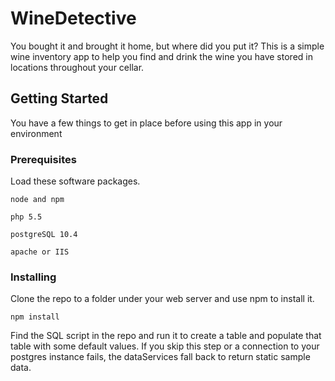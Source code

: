 # WineDetective
You bought it and brought it home, but where did you put it?  This is a simple wine inventory app to help you find and drink the wine you have stored in locations throughout your cellar.

## Getting Started

You have a few things to get in place before using this app in your environment

### Prerequisites

Load these software packages.

```
node and npm
```

```
php 5.5
```

```
postgreSQL 10.4
```

```
apache or IIS
```

### Installing

Clone the repo to a folder under your web server and use npm to install it.

```
npm install
```

Find the SQL script in the repo and run it to create a table and populate that table with some default values.  If you skip this step or a connection to your postgres instance fails, the dataServices fall back to return static sample data.
